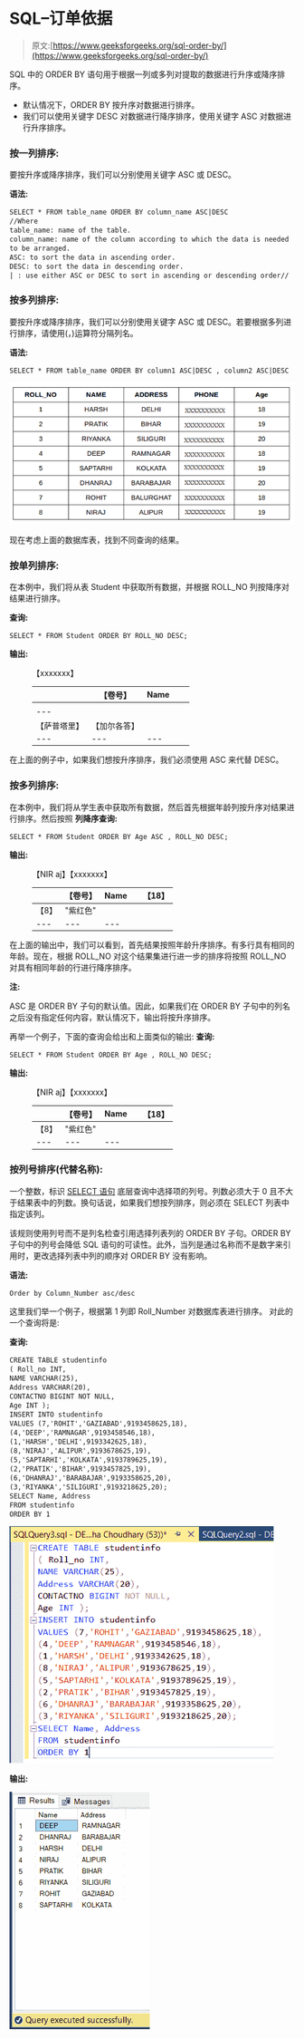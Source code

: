 # SQL–订单依据

> 原文:[https://www.geeksforgeeks.org/sql-order-by/](https://www.geeksforgeeks.org/sql-order-by/)

SQL 中的 ORDER BY 语句用于根据一列或多列对提取的数据进行升序或降序排序。

*   默认情况下，ORDER BY 按升序对数据进行排序。
*   我们可以使用关键字 DESC 对数据进行降序排序，使用关键字 ASC 对数据进行升序排序。

### **按一列排序:**

要按升序或降序排序，我们可以分别使用关键字 ASC 或 DESC。

**语法:**

```
SELECT * FROM table_name ORDER BY column_name ASC|DESC
//Where 
table_name: name of the table.
column_name: name of the column according to which the data is needed to be arranged.
ASC: to sort the data in ascending order.
DESC: to sort the data in descending order.
| : use either ASC or DESC to sort in ascending or descending order//
```

### **按多列排序:**

要按升序或降序排序，我们可以分别使用关键字 ASC 或 DESC。若要根据多列进行排序，请使用(，)运算符分隔列名。

**语法:**

```
SELECT * FROM table_name ORDER BY column1 ASC|DESC , column2 ASC|DESC
```

![Screenshot from 2016-12-19 12-53-29](img/86e893f33a7ee6a8d5b5b14d4439ac94.png)

现在考虑上面的数据库表，找到不同查询的结果。

### **按单列排序**:

在本例中，我们将从表 Student 中获取所有数据，并根据 ROLL_NO 列按降序对结果进行排序。

**查询:**

```
SELECT * FROM Student ORDER BY ROLL_NO DESC;
```

**输出:**

<figure class="table">【xxxxxxx】

|  | 【卷号】 | **Name** |  |  |
| --- | --- | --- | --- | --- |
|  |
| --- |
| 【萨普塔里】 | 【加尔各答】 |  |
| --- | --- | --- |

</figure>

在上面的例子中，如果我们想按升序排序，我们必须使用 ASC 来代替 DESC。

### **按多列排序**:

在本例中，我们将从学生表中获取所有数据，然后首先根据年龄列按升序对结果进行排序。然后按照
**列降序查询:**

```
SELECT * FROM Student ORDER BY Age ASC , ROLL_NO DESC;
```

**输出:**

<figure class="table">【NIR aj】【xxxxxxx】

|  | 【卷号】 | **Name** |  | 【18】 |
| --- | --- | --- | --- | --- |
| 【8】 | "紫红色" |  |
| --- | --- | --- |

</figure>

在上面的输出中，我们可以看到，首先结果按照年龄升序排序。有多行具有相同的年龄。现在，根据 ROLL_NO 对这个结果集进行进一步的排序将按照 ROLL_NO 对具有相同年龄的行进行降序排序。

**注:**

ASC 是 ORDER BY 子句的默认值。因此，如果我们在 ORDER BY 子句中的列名之后没有指定任何内容，默认情况下，输出将按升序排序。

再举一个例子，下面的查询会给出和上面类似的输出:
**查询:**

```
SELECT * FROM Student ORDER BY Age , ROLL_NO DESC;
```

**输出:**

<figure class="table">【NIR aj】【xxxxxxx】

|  | 【卷号】 | **Name** |  | 【18】 |
| --- | --- | --- | --- | --- |
| 【8】 | "紫红色" |  |
| --- | --- | --- |

</figure>

### **按列号排序(代替名称):**

一个整数，标识 [SELECT 语句](#rrefsqlj41360) 底层查询中选择项的列号。列数必须大于 0 且不大于结果表中的列数。换句话说，如果我们想按列排序，则必须在 SELECT 列表中指定该列。

该规则使用列号而不是列名检查引用选择列表列的 ORDER BY 子句。ORDER BY 子句中的列号会降低 SQL 语句的可读性。此外，当列是通过名称而不是数字来引用时，更改选择列表中列的顺序对 ORDER BY 没有影响。

**语法:**

```
Order by Column_Number asc/desc
```

这里我们举一个例子，根据第 1 列即 Roll_Number 对数据库表进行排序。 对此的一个查询将是:

**查询:**

```
CREATE TABLE studentinfo
( Roll_no INT,
NAME VARCHAR(25),
Address VARCHAR(20),
CONTACTNO BIGINT NOT NULL,
Age INT ); 
INSERT INTO studentinfo
VALUES (7,'ROHIT','GAZIABAD',9193458625,18),
(4,'DEEP','RAMNAGAR',9193458546,18),
(1,'HARSH','DELHI',9193342625,18),
(8,'NIRAJ','ALIPUR',9193678625,19),
(5,'SAPTARHI','KOLKATA',9193789625,19),
(2,'PRATIK','BIHAR',9193457825,19),
(6,'DHANRAJ','BARABAJAR',9193358625,20),
(3,'RIYANKA','SILIGURI',9193218625,20);
SELECT Name, Address
FROM studentinfo
ORDER BY 1
```

![](img/af881d4feecd3c28004c7c6a556b889b.png)

**输出:**

![](img/2dd96b5cd133a83d3b1d0f0917092b73.png)